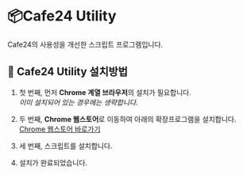 # 📦Cafe24 Utility

Cafe24의 사용성을 개선한 스크립트 프로그램입니다.  
## 💾 Cafe24 Utility 설치방법

1. 첫 번째, 먼저 **Chrome 계열 브라우저**의 설치가 필요합니다.  
*이미 설치되어 있는 경우에는 생략합니다.*  

2. 두 번째, **Chrome 웹스토어**로 이동하여 아래의 확장프로그램을 설치합니다.
[Chrome 웹스토어 바로가기](https://chrome.google.com/webstore/detail/tampermonkey-beta/gcalenpjmijncebpfijmoaglllgpjagf)
3. 세 번째, 스크립트를 설치합니다.
4. 설치가 완료되었습니다.
